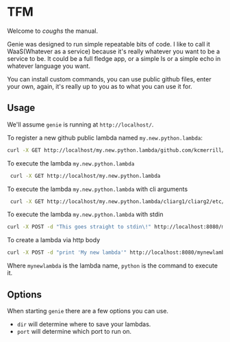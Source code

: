 # TFM

Welcome to *coughs* the manual.

Genie was designed to run simple repeatable bits of code. I like to call it WaaS(Whatever as a service) because it's really whatever you want to be a service to be. It could be a full fledge app, or a simple ls or a simple echo in whatever language you want.

You can install custom commands, you can use public github files, enter your own, again, it's really up to you as to what you can use it for.

## Usage

We'll assume `genie` is running at `http://localhost/`.

To register a new github public lambda named `my.new.python.lambda`:

```bash
curl -X GET http://localhost/my.new.python.lambda/github.com/kcmerrill/genie/lambdas/echo.py
```

To execute the lambda `my.new.python.lambda`

```bash
 curl -X GET http://localhost/my.new.python.lambda
```

To execute the lambda `my.new.python.lambda` with cli arguments

```bash
 curl -X GET http://localhost/my.new.python.lambda/cliarg1/cliarg2/etc/etc/etc
```

To execute the lambda `my.new.python.lambda` with stdin

```bash
curl -X POST -d "This goes straight to stdin\!" http://localhost:8080/my.new.python.lambda/arg1/arg2
```

To create a lambda via http body

```bash
curl -X POST -d "print 'My new lambda'" http://localhost:8080/mynewlambda/register/python
```

Where `mynewlambda` is the lambda name, `python` is the command to execute it.

## Options

When starting `genie` there are a few options you can use.

* `dir` will determine where to save your lambdas.
* `port` will determine which port to run on.
